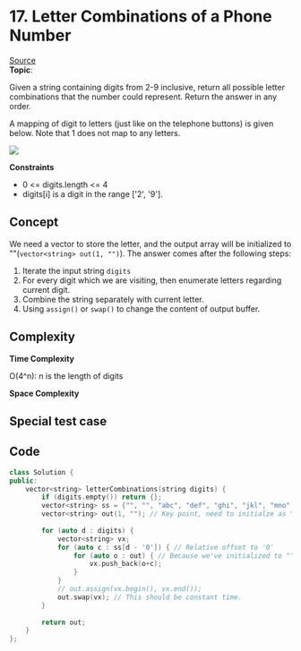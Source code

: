 # 17. Letter Combinations of a Phone Number

[Source](https://leetcode.com/problems/letter-combinations-of-a-phone-number/)  
**Topic**: 

Given a string containing digits from 2-9 inclusive, return all possible letter combinations that the number could represent. Return the answer in any order.

A mapping of digit to letters (just like on the telephone buttons) is given below. Note that 1 does not map to any letters.

![](https://upload.wikimedia.org/wikipedia/commons/thumb/7/73/Telephone-keypad2.svg/200px-Telephone-keypad2.svg.png)

**Constraints**

* 0 <= digits.length <= 4
* digits[i] is a digit in the range ['2', '9'].

## Concept

We need a vector to store the letter, and the output array will be initialized to ""(`vector<string> out(1, "")`). The answer comes after the following steps:  

1. Iterate the input string `digits`
2. For every digit which we are visiting, then enumerate letters regarding current digit.
3. Combine the string separately with current letter.
4. Using `assign()` or `swap()` to change the content of output buffer. 

## Complexity

**Time Complexity**  

O(4^n): n is the length of digits

**Space Complexity**  

## Special test case


## Code
```c++
class Solution {
public:
    vector<string> letterCombinations(string digits) {
        if (digits.empty()) return {};
        vector<string> ss = {"", "", "abc", "def", "ghi", "jkl", "mno", "pqrs", "tuv", "wxyz"};
        vector<string> out(1, ""); // Key point, need to initialze as ""
        
        for (auto d : digits) {
            vector<string> vx;
            for (auto c : ss[d - '0']) { // Relative offset to '0'
                for (auto o : out) { // Because we've initialized to "", so there will "" + "a"...
                    vx.push_back(o+c);
                }
            }
            // out.assign(vx.begin(), vx.end());
            out.swap(vx); // This should be constant time.
        }
        
        return out;
    }
};
```
